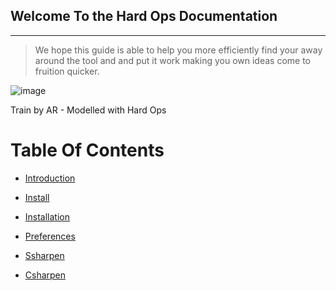 ## Welcome To the Hard Ops Documentation
***

>We hope this guide is able to help you more efficiently find your away around the
tool and and put it work making you own ideas come to fruition quicker.

![image](https://raw.githubusercontent.com/mx1001/hardops_manual/master/docs/img/AR-Train3.png)

Train by AR - Modelled with Hard Ops

# Table Of Contents

- [Introduction](intro)
- [Install](install)
- [Installation](installation)
- [Preferences](preferences)

- [Ssharpen](ssharpen)
- [Csharpen](csharpen)



 

